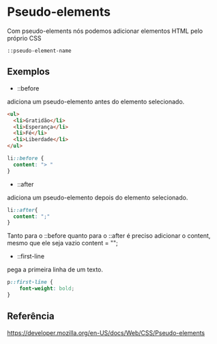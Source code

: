 # Pseudo-elements

Com pseudo-elements nós podemos adicionar elementos HTML pelo próprio CSS

`::pseudo-element-name`

## Exemplos

* ::before 

adiciona um pseudo-elemento antes do elemento selecionado.

```HTML
<ul>
  <li>Gratidão</li>
  <li>Esperança</li>
  <li>Fé</li>
  <li>Liberdade</li>
</ul>
```

```CSS
li::before {
  content: "> "
}
```

* ::after 

adiciona um pseudo-elemento depois do elemento selecionado.

```css
li::after{
  content: ";"
}
```

Tanto para o ::before quanto para o ::after é preciso adicionar o content, mesmo que ele seja vazio content = "";

* ::first-line 

pega a primeira linha de um texto.

```css
p::first-line {
	font-weight: bold;
}
```
## Referência

https://developer.mozilla.org/en-US/docs/Web/CSS/Pseudo-elements